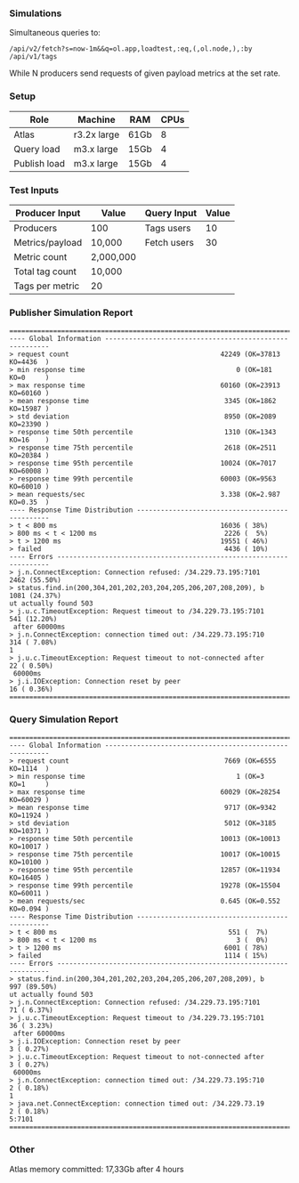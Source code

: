 ### Simulations

Simultaneous queries to:
```
/api/v2/fetch?s=now-1m&&q=ol.app,loadtest,:eq,(,ol.node,),:by
/api/v1/tags
```
While N producers send requests of given payload metrics at the set rate.

### Setup

Role         | Machine         | RAM           | CPUs      |
---          | ---             | ---           | ---       |
Atlas        | r3.2x large     | 61Gb          | 8         |
Query load   | m3.x large      | 15Gb          | 4         |
Publish load | m3.x large      | 15Gb          | 4         |

### Test Inputs

| Producer Input           | Value        | Query Input | Value      |
---                        | ---          | ---         | ---        |
Producers                  | 100          | Tags users  | 10         |
Metrics/payload            | 10,000       | Fetch users | 30         |
Metric count               | 2,000,000    |             |            |
Total tag count            | 10,000       |             |            |
Tags per metric            | 20           |             |            |

### Publisher Simulation Report

```
================================================================================
---- Global Information --------------------------------------------------------
> request count                                      42249 (OK=37813  KO=4436  )
> min response time                                      0 (OK=181    KO=0     )
> max response time                                  60160 (OK=23913  KO=60160 )
> mean response time                                  3345 (OK=1862   KO=15987 )
> std deviation                                       8950 (OK=2089   KO=23390 )
> response time 50th percentile                       1310 (OK=1343   KO=16    )
> response time 75th percentile                       2618 (OK=2511   KO=20384 )
> response time 95th percentile                      10024 (OK=7017   KO=60008 )
> response time 99th percentile                      60003 (OK=9563   KO=60010 )
> mean requests/sec                                  3.338 (OK=2.987  KO=0.35  )
---- Response Time Distribution ------------------------------------------------
> t < 800 ms                                         16036 ( 38%)
> 800 ms < t < 1200 ms                                2226 (  5%)
> t > 1200 ms                                        19551 ( 46%)
> failed                                              4436 ( 10%)
---- Errors --------------------------------------------------------------------
> j.n.ConnectException: Connection refused: /34.229.73.195:7101    2462 (55.50%)
> status.find.in(200,304,201,202,203,204,205,206,207,208,209), b   1081 (24.37%)
ut actually found 503
> j.u.c.TimeoutException: Request timeout to /34.229.73.195:7101    541 (12.20%)
 after 60000ms
> j.n.ConnectException: connection timed out: /34.229.73.195:710    314 ( 7.08%)
1
> j.u.c.TimeoutException: Request timeout to not-connected after     22 ( 0.50%)
 60000ms
> j.i.IOException: Connection reset by peer                          16 ( 0.36%)
================================================================================

```

### Query Simulation Report

```
================================================================================
---- Global Information --------------------------------------------------------
> request count                                       7669 (OK=6555   KO=1114  )
> min response time                                      1 (OK=3      KO=1     )
> max response time                                  60029 (OK=28254  KO=60029 )
> mean response time                                  9717 (OK=9342   KO=11924 )
> std deviation                                       5012 (OK=3185   KO=10371 )
> response time 50th percentile                      10013 (OK=10013  KO=10017 )
> response time 75th percentile                      10017 (OK=10015  KO=10100 )
> response time 95th percentile                      12857 (OK=11934  KO=16405 )
> response time 99th percentile                      19278 (OK=15504  KO=60011 )
> mean requests/sec                                  0.645 (OK=0.552  KO=0.094 )
---- Response Time Distribution ------------------------------------------------
> t < 800 ms                                           551 (  7%)
> 800 ms < t < 1200 ms                                   3 (  0%)
> t > 1200 ms                                         6001 ( 78%)
> failed                                              1114 ( 15%)
---- Errors --------------------------------------------------------------------
> status.find.in(200,304,201,202,203,204,205,206,207,208,209), b    997 (89.50%)
ut actually found 503
> j.n.ConnectException: Connection refused: /34.229.73.195:7101      71 ( 6.37%)
> j.u.c.TimeoutException: Request timeout to /34.229.73.195:7101     36 ( 3.23%)
 after 60000ms
> j.i.IOException: Connection reset by peer                           3 ( 0.27%)
> j.u.c.TimeoutException: Request timeout to not-connected after      3 ( 0.27%)
 60000ms
> j.n.ConnectException: connection timed out: /34.229.73.195:710      2 ( 0.18%)
1
> java.net.ConnectException: connection timed out: /34.229.73.19      2 ( 0.18%)
5:7101
================================================================================

```

### Other

Atlas memory committed: 17,33Gb after 4 hours
